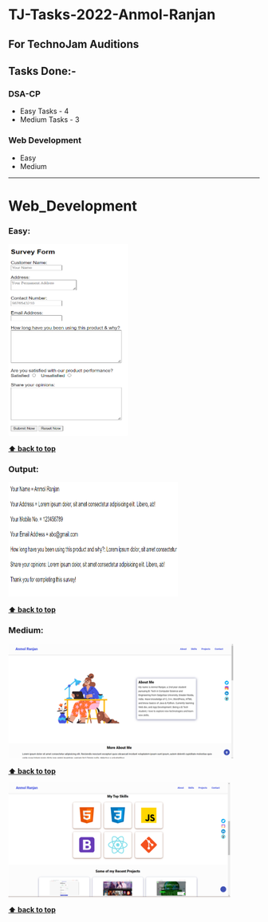# TJ-Tasks-2022-Anmol-Ranjan

## For TechnoJam Auditions

## Tasks Done:- 
### DSA-CP
- Easy Tasks - 4
- Medium Tasks - 3

### Web Development
- Easy
- Medium

---

# Web_Development

### Easy: 
[<img src="images/easy1.png" height="385" width="240" title="Survey Form">](Web_Development/Easy/survey_form.html)
   
**[⬆ back to top](#web_development)**
    
### Output:

[<img src="images/easy2_output.png" height="230" width="340" title="Survey Form Output">](Web_Development/Easy/survey_form.html)
   
**[⬆ back to top](#web_development)**

### Medium:

[<img src="images/medium1.png" height="230" title="Portfolio">](Web_Development/Medium/index.html)

**[⬆ back to top](#web_development)**

[<img src="images/medium2.png" height="230" title="Portfolio">](Web_Development/Medium/index.html)

**[⬆ back to top](#web_development)**
